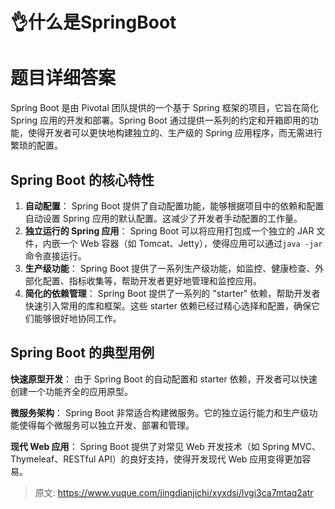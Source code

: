 # 👌什么是SpringBoot

# 题目详细答案
Spring Boot 是由 Pivotal 团队提供的一个基于 Spring 框架的项目，它旨在简化 Spring 应用的开发和部署。Spring Boot 通过提供一系列的约定和开箱即用的功能，使得开发者可以更快地构建独立的、生产级的 Spring 应用程序，而无需进行繁琐的配置。

## Spring Boot 的核心特性
1. **自动配置**： Spring Boot 提供了自动配置功能，能够根据项目中的依赖和配置自动设置 Spring 应用的默认配置。这减少了开发者手动配置的工作量。
2. **独立运行的 Spring 应用**： Spring Boot 可以将应用打包成一个独立的 JAR 文件，内嵌一个 Web 容器（如 Tomcat、Jetty），使得应用可以通过`java -jar`命令直接运行。
3. **生产级功能**： Spring Boot 提供了一系列生产级功能，如监控、健康检查、外部化配置、指标收集等，帮助开发者更好地管理和监控应用。
4. **简化的依赖管理**： Spring Boot 提供了一系列的 "starter" 依赖，帮助开发者快速引入常用的库和框架。这些 starter 依赖已经过精心选择和配置，确保它们能够很好地协同工作。

## Spring Boot 的典型用例
**快速原型开发**： 由于 Spring Boot 的自动配置和 starter 依赖，开发者可以快速创建一个功能齐全的应用原型。

**微服务架构**： Spring Boot 非常适合构建微服务。它的独立运行能力和生产级功能使得每个微服务可以独立开发、部署和管理。

**现代 Web 应用**： Spring Boot 提供了对常见 Web 开发技术（如 Spring MVC、Thymeleaf、RESTful API）的良好支持，使得开发现代 Web 应用变得更加容易。



> 原文: <https://www.yuque.com/jingdianjichi/xyxdsi/lvgi3ca7mtaq2atr>